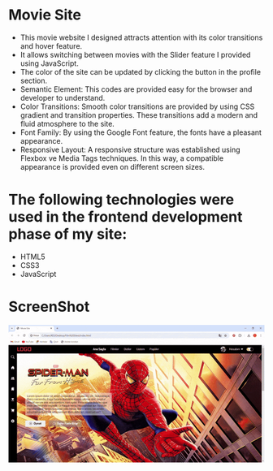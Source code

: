# Movie Site

- This movie website I designed attracts attention with its color transitions and hover feature. 
- It allows switching between movies with the Slider feature I provided using JavaScript.
- The color of the site can be updated by clicking the button in the profile section.
- Semantic Element: This codes are provided easy for the browser and developer to understand.
- Color Transitions: Smooth color transitions are provided by using CSS gradient and transition properties. These transitions add a modern and fluid atmosphere to the site.
- Font Family: By using the Google Font feature, the fonts have a pleasant appearance.
- Responsive Layout: A responsive structure was established using Flexbox ve Media Tags techniques. In this way, a compatible appearance is provided even on different screen sizes.

# The following technologies were used in the frontend development phase of my site:

- HTML5
- CSS3
- JavaScript

# ScreenShot

![](Movie.gif)


